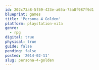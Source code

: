 ```yaml
---
id: 202c73a8-5f59-423e-a65a-75a8f987f9d1
blueprint: games
title: 'Persona 4 Golden'
platform: playstation-vita
genre:
  - rpg
digital: true
physical: true
guide: false
pending: false
posted: '2014-02-11'
slug: persona-4-golden
---
```

